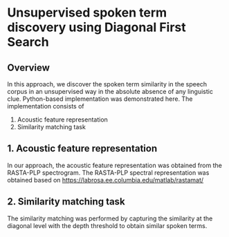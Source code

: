 # Unsupervised spoken term discovery using Diagonal First Search 

## Overview

In this approach, we discover the spoken term similarity in the speech corpus in an unsupervised way in the absolute absence of any linguistic clue. Python-based implementation was demonstrated here. The implementation consists of 

1. Acoustic feature representation 
2. Similarity matching task 

## 1. Acoustic feature representation
In our approach, the acoustic feature representation was obtained from the RASTA-PLP spectrogram. The RASTA-PLP spectral representation was obtained based on https://labrosa.ee.columbia.edu/matlab/rastamat/

## 2. Similarity matching task 

The similarity matching was performed by capturing the similarity at the diagonal level with the depth threshold to obtain similar spoken terms. 

